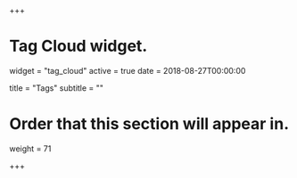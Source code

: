 +++
# Tag Cloud widget.
widget = "tag_cloud"
active = true
date = 2018-08-27T00:00:00

title = "Tags"
subtitle = ""

# Order that this section will appear in.
weight = 71

+++

